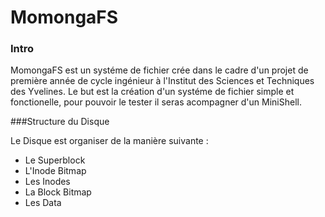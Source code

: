 MomongaFS
=========
### Intro

MomongaFS est un systéme de fichier crée dans le cadre d'un projet de première année de cycle ingénieur à l'Institut des Sciences et Techniques des Yvelines.
Le but est la création d'un systéme de fichier simple et fonctionelle, pour pouvoir le tester il seras acompagner d'un MiniShell.

###Structure du Disque

Le Disque est organiser de la manière suivante :

* Le Superblock
* L'Inode Bitmap
* Les Inodes
* La Block Bitmap
* Les Data


